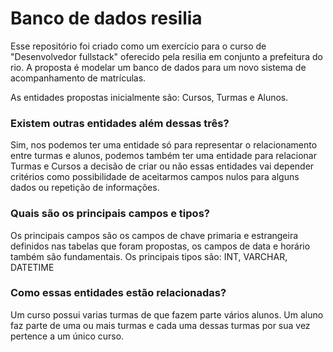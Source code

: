 # Banco de dados resilia


Esse repositório foi criado como um exercício para o curso de "Desenvolvedor fullstack" oferecido pela resilia em conjunto a prefeitura do rio.
A proposta é modelar um banco de dados para um novo sistema de acompanhamento de matrículas.

As entidades propostas inicialmente são: Cursos, Turmas e Alunos.

### Existem outras entidades além dessas três?

Sim, nos podemos ter uma entidade só para representar o relacionamento entre turmas e alunos, podemos também ter uma entidade para relacionar Turmas e Cursos a decisão de criar ou não essas entidades vai depender critérios como possibilidade de aceitarmos campos nulos para alguns dados ou repetição de informações.

### Quais são os principais campos e tipos?

Os principais campos são os campos de chave primaria e estrangeira definidos nas tabelas que foram propostas, os campos de data e horário também são fundamentais.
Os principais tipos são: INT, VARCHAR, DATETIME

### Como essas entidades estão relacionadas?

Um curso possui varias turmas de que fazem parte vários alunos.
Um aluno faz parte de uma ou mais turmas e cada uma dessas turmas por sua vez pertence a um único curso.
